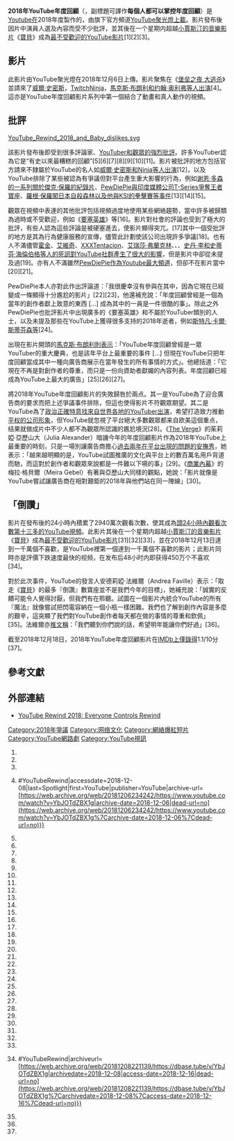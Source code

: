 **2018年YouTube年度回顧**（，副標題可譯作**每個人都可以掌控年度回顧**）是[Youtube在](https://zh.wikipedia.org/wiki/Youtube "wikilink")2018年度製作的，由旗下官方頻道[YouTube聚光燈上載](../Page/YouTube聚光燈.md "wikilink")。影片發布後因片中演員人選及內容而受不少批評，並其後在一个星期内超越[小賈斯汀的音樂影片](https://zh.wikipedia.org/wiki/小賈斯汀 "wikilink")《[寶貝](https://zh.wikipedia.org/wiki/宝贝_\(贾斯汀·比伯歌曲\) "wikilink")》成為[最不受歡迎的YouTube影片](https://zh.wikipedia.org/wiki/最不受喜歡的YouTube影片列表 "wikilink")\[1\]\[2\]\[3\]。

## 影片

此影片由YouTube聚光燈在2018年12月6日上傳。影片聚焦在《[堡垒之夜
大逃杀](../Page/堡垒之夜_大逃杀.md "wikilink")》並請來了[威爾·史密斯](../Page/威爾·史密斯.md "wikilink")，[Twitch](https://zh.wikipedia.org/wiki/Twitch_\(網站\) "wikilink")[Ninja](../Page/Ninja_\(網絡紅人\).md "wikilink")，[馬克斯·布朗利和](../Page/馬克斯·布朗利.md "wikilink")[约翰·奥利弗等人出演](../Page/约翰·奥利弗.md "wikilink")\[4\]。這亦是YouTube年度回顧影片系列中第一個結合了動畫和真人動作的視頻。

## 批評

[YouTube_Rewind_2018_and_Baby_dislikes.svg](https://zh.wikipedia.org/wiki/File:YouTube_Rewind_2018_and_Baby_dislikes.svg "fig:YouTube_Rewind_2018_and_Baby_dislikes.svg")

該影片發布後即受到很多評論家、[YouTuber和觀眾的強烈批評](https://zh.wikipedia.org/wiki/YouTuber "wikilink")。許多YouTuber認為它是“有史以來最糟糕的回顧”\[5\]\[6\]\[7\]\[8\]\[9\]\[10\]\[11\]。影片被批評的地方包括官方請來不隸屬於YouTube的名人如[威爾·史密斯和](../Page/威爾·史密斯.md "wikilink")[Ninja等人出演](../Page/Ninja_\(網絡紅人\).md "wikilink")\[12\]，以及YouTube排除了某些被認為有爭議但對平台產生重大影響的行為，例如[谢恩·多森的一系列關於](../Page/谢恩·多森.md "wikilink")[傑克·保羅的紀錄片](https://zh.wikipedia.org/wiki/傑克·保羅 "wikilink")、[PewDiePie與印度媒體公司](../Page/PewDiePie.md "wikilink")[T-Series爭奪王者寶座](../Page/T-Series.md "wikilink")、[羅根·保羅闖日本自殺森林以及他與](https://zh.wikipedia.org/wiki/羅根·保羅 "wikilink")[KSI的拳擊賽等事件](https://zh.wikipedia.org/wiki/KSIOlajideBT "wikilink")\[13\]\[14\]\[15\]。

觀眾在視頻中表達的其他批評包括視頻過度地使用某些網絡趨勢，當中許多被歸類為過時或不受歡迎，例如《[要塞英雄](https://zh.wikipedia.org/wiki/要塞英雄系列 "wikilink")》等\[16\]。影片對社會的評論也受到了極大的批評，有些人認為這些評論是被硬塞進去，使影片顯得突兀。\[17\]其中一個受批評的地方是其為行為健康服務的宣傳，儘管此計劃使該公司出現許多爭議\[18\]。也有人不滿儘管[霍金](https://zh.wikipedia.org/wiki/霍金 "wikilink")、[艾維奇](../Page/艾維奇.md "wikilink")、[XXXTentacion](../Page/XXXTentacion.md "wikilink")、[艾瑞莎·弗蘭克林](../Page/艾瑞莎·弗蘭克林.md "wikilink")、、、[史丹·李和](../Page/史丹·李.md "wikilink")[史蒂芬·海倫伯格等人的死訊對YouTube社群產生了很大的影響](../Page/史蒂芬·海倫伯格.md "wikilink")，但是影片中卻從未提及過\[19\]。亦有人不滿雖然[PewDiePie作為](../Page/PewDiePie.md "wikilink")[Youtube最大頻道](https://zh.wikipedia.org/wiki/在YouTube上訂閱人數最多的用戶列表 "wikilink")，但卻不在影片當中\[20\]\[21\]。

PewDiePie本人亦對此作出評論道：「我很慶幸沒有參與在其中，因為它現在已經變成一條顯得十分尷尬的影片」\[22\]\[23\]，他還補充說：「年度回顧曾經是一個為當年的創作者獻上致意的東西
\[…\]
成為其中的一員是一件很酷的事」。除此之外PewDiePie也批評影片中出現廣多的《要塞英雄》和不屬於YouTuber類別的人士，以及未提及那些在YouTube上獲得很多支持的2018年逝者，例如[斯特凡·卡爾·斯蒂芬森等](https://zh.wikipedia.org/wiki/斯特凡·卡爾·斯蒂芬森 "wikilink")\[24\]。

出現在影片開頭的[馬克斯·布朗利則表示](../Page/馬克斯·布朗利.md "wikilink")：「YouTube年度回顧曾經是一眾YouTuber的重大慶典，也是該年平台上最重要的事件
\[…\]
但現在YouTube只把年度回顧當成其中一種向廣告商展示在當年發生的所有事情的方式」。他總括道：「它現在不再是對創作者的尊重，而只是一份向資助者獻媚的內容列表。年度回顧已經成為YouTube上最大的廣告」\[25\]\[26\]\[27\]。

將2018年YouTube年度回顧影片的失敗歸咎於兩点。其一是YouTube為了迎合廣告商的要求而把上述爭議事件排除，但這也使得影片不符觀眾期望。其二是YouTube為了[政治正確特意找來自世界各地的YouTuber出演](../Page/政治正確.md "wikilink")，希望打造致力推動[平权的公司形象](../Page/平等主義.md "wikilink")，但YouTube就忽視了平台絕大多數觀眾都来自欧美這個重点，结果就做成片中不少人都不為觀眾所認識的尷尬境況\[28\]。《[The
Verge](../Page/The_Verge.md "wikilink")》的茱莉婭·亞歷山大（Julia
Alexander）暗譏今年的年度回顧影片作為2018年YouTube上最重要的時刻，只是一場別讓廣告商擔心[過去兩年在平台出現的問題的安撫秀](https://zh.wikipedia.org/wiki/YouTube#批評 "wikilink")，她表示：「越來越明顯的是，YouTube試圖推廣的文化與平台上的數百萬名用戶背道而馳，而這對於創作者和觀眾來說都是一件難以下嚥的事」\[29\]。《[商業內幕](https://zh.wikipedia.org/wiki/商業內幕 "wikilink")》的梅拉·格貝爾（Meira
Gebel）有著與亞歷山大同樣的觀點，她說：「影片就像是YouTube嘗試讓廣告商在相對艱鉅的2018年與他們站在同一陣線」\[30\]。

## 「倒讚」

影片在發布後的24小時內積累了2940萬次觀看次數，使其成為[頭24小時內觀看次數第十三多的YouTube視頻](../Page/發布後24小時內觀看次數最多的網路影片列表.md "wikilink")。此影片其後在一个星期内超越[小賈斯汀的音樂影片](https://zh.wikipedia.org/wiki/小賈斯汀 "wikilink")《[寶貝](https://zh.wikipedia.org/wiki/宝贝_\(贾斯汀·比伯歌曲\) "wikilink")》成為[最不受歡迎的YouTube影片](https://zh.wikipedia.org/wiki/最不受喜歡的YouTube影片列表 "wikilink")\[31\]\[32\]\[33\]，並在2018年12月13日達到一千萬個不喜歡，是YouTube裡第一個達到一千萬個不喜歡的影片；此影片同時亦是評價下跌速度最快的视频，在发布后48小时内即获得450万个不喜欢\[34\]。

對於此次事件，YouTube的發言人安德莉婭·法維爾（Andrea
Faville）表示：「取走《[寶貝](https://zh.wikipedia.org/wiki/宝贝_\(贾斯汀·比伯歌曲\) "wikilink")》的最多『倒讚』數寶座並不是我們今年的目標」，她補充說：「誠實的反饋可能令人覺得討厭，但我們有在聆聽。試圖在一個影片內統合YouTube的所有『魔法』就像嘗試把閃電容納在一個小瓶一樣困難。我們也了解到創作內容是多麼的艱辛，這突顯了我們對YouTube創作者每天都在做的事情的尊重和欽佩」\[35\]。法維爾亦[推文稱](https://zh.wikipedia.org/wiki/推特 "wikilink")：「我們聽到你們說的話，希望明年能讓你們好過」\[36\]。

截至2018年12月18日，2018年YouTube年度回顧影片在[IMDb上僅錄得](https://zh.wikipedia.org/wiki/IMDb "wikilink")1.1/10分\[37\]。

## 參考文獻

## 外部連結

  - [YouTube Rewind 2018: Everyone Controls
    Rewind](https://www.youtube.com/watch?v=YbJOTdZBX1g)

[Category:2018年爭議](https://zh.wikipedia.org/wiki/Category:2018年爭議 "wikilink")
[Category:网络文化](https://zh.wikipedia.org/wiki/Category:网络文化 "wikilink")
[Category:網絡爆紅短片](https://zh.wikipedia.org/wiki/Category:網絡爆紅短片 "wikilink")
[Category:YouTube網路劇](https://zh.wikipedia.org/wiki/Category:YouTube網路劇 "wikilink")
[Category:YouTube視訊](https://zh.wikipedia.org/wiki/Category:YouTube視訊 "wikilink")

1.

2.

3.

4.
    \#YouTubeRewind|accessdate=2018-12-08|last=Spotlight|first=YouTube|publisher=YouTube|archive-url=[https://web.archive.org/web/20181206234242/https://www.youtube.com/watch?v=YbJOTdZBX1g|archive-date=2018-12-06|dead-url=no](https://web.archive.org/web/20181206234242/https://www.youtube.com/watch?v=YbJOTdZBX1g%7Carchive-date=2018-12-06%7Cdead-url=no)}}

5.

6.

7.

8.

9.

10.

11.

12.

13.
14.

15.

16.

17.
18.

19.

20.
21.

22.

23.

24.

25.

26.

27.

28.
29.

30.

31.
32.
33.
34.
    \#YouTubeRewind|archiveurl=[https://web.archive.org/web/20181208221139/https://dbase.tube/v/YbJOTdZBX1g|archivedate=2018-12-08|access-date=2018-12-16|dead-url=no](https://web.archive.org/web/20181208221139/https://dbase.tube/v/YbJOTdZBX1g%7Carchivedate=2018-12-08%7Caccess-date=2018-12-16%7Cdead-url=no)}}

35.

36.

37.